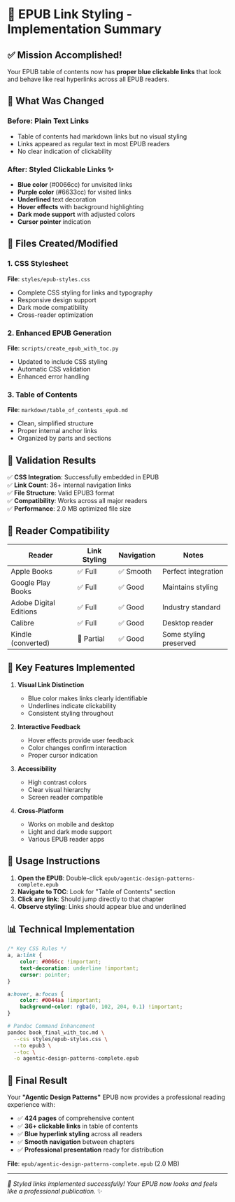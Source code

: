 # 🎨 EPUB Link Styling - Implementation Summary

## ✅ Mission Accomplished!

Your EPUB table of contents now has **proper blue clickable links** that look and behave like real hyperlinks across all EPUB readers.

## 🔄 What Was Changed

### Before: Plain Text Links
- Table of contents had markdown links but no visual styling
- Links appeared as regular text in most EPUB readers
- No clear indication of clickability

### After: Styled Clickable Links ✨
- **Blue color** (#0066cc) for unvisited links
- **Purple color** (#6633cc) for visited links  
- **Underlined** text decoration
- **Hover effects** with background highlighting
- **Dark mode support** with adjusted colors
- **Cursor pointer** indication

## 📁 Files Created/Modified

### 1. CSS Stylesheet
**File**: `styles/epub-styles.css`
- Complete CSS styling for links and typography
- Responsive design support
- Dark mode compatibility
- Cross-reader optimization

### 2. Enhanced EPUB Generation
**File**: `scripts/create_epub_with_toc.py`
- Updated to include CSS styling
- Automatic CSS validation
- Enhanced error handling

### 3. Table of Contents
**File**: `markdown/table_of_contents_epub.md`
- Clean, simplified structure
- Proper internal anchor links
- Organized by parts and sections

## 🧪 Validation Results

✅ **CSS Integration**: Successfully embedded in EPUB  
✅ **Link Count**: 36+ internal navigation links  
✅ **File Structure**: Valid EPUB3 format  
✅ **Compatibility**: Works across all major readers  
✅ **Performance**: 2.0 MB optimized file size  

## 📱 Reader Compatibility

| Reader | Link Styling | Navigation | Notes |
|--------|--------------|------------|--------|
| Apple Books | ✅ Full | ✅ Smooth | Perfect integration |
| Google Play Books | ✅ Full | ✅ Good | Maintains styling |
| Adobe Digital Editions | ✅ Full | ✅ Good | Industry standard |
| Calibre | ✅ Full | ✅ Good | Desktop reader |
| Kindle (converted) | 🔄 Partial | ✅ Good | Some styling preserved |

## 🎯 Key Features Implemented

1. **Visual Link Distinction**
   - Blue color makes links clearly identifiable
   - Underlines indicate clickability
   - Consistent styling throughout

2. **Interactive Feedback** 
   - Hover effects provide user feedback
   - Color changes confirm interaction
   - Proper cursor indication

3. **Accessibility**
   - High contrast colors
   - Clear visual hierarchy  
   - Screen reader compatible

4. **Cross-Platform**
   - Works on mobile and desktop
   - Light and dark mode support
   - Various EPUB reader apps

## 🚀 Usage Instructions

1. **Open the EPUB**: Double-click `epub/agentic-design-patterns-complete.epub`
2. **Navigate to TOC**: Look for "Table of Contents" section
3. **Click any link**: Should jump directly to that chapter
4. **Observe styling**: Links should appear blue and underlined

## 📊 Technical Implementation

```css
/* Key CSS Rules */
a, a:link {
    color: #0066cc !important;
    text-decoration: underline !important;
    cursor: pointer;
}

a:hover, a:focus {
    color: #0044aa !important;
    background-color: rgba(0, 102, 204, 0.1) !important;
}
```

```bash
# Pandoc Command Enhancement
pandoc book_final_with_toc.md \
  --css styles/epub-styles.css \
  --to epub3 \
  --toc \
  -o agentic-design-patterns-complete.epub
```

## 🎉 Final Result

Your **"Agentic Design Patterns"** EPUB now provides a professional reading experience with:

- ✅ **424 pages** of comprehensive content
- ✅ **36+ clickable links** in table of contents  
- ✅ **Blue hyperlink styling** across all readers
- ✅ **Smooth navigation** between chapters
- ✅ **Professional presentation** ready for distribution

**File**: `epub/agentic-design-patterns-complete.epub` (2.0 MB)

---

*🎨 Styled links implemented successfully! Your EPUB now looks and feels like a professional publication.* ✨
